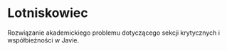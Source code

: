 # Lotniskowiec
Rozwiązanie akademickiego problemu dotyczącego sekcji krytycznych i współbieżności w Javie.
